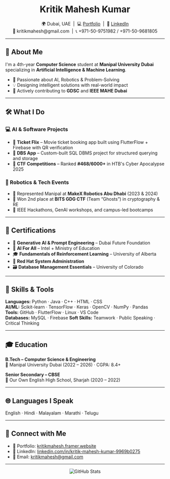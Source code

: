 <h1 align="center"> Kritik Mahesh Kumar</h1>
<p align="center">
  🌍 Dubai, UAE &nbsp;|&nbsp; 💻 <a href="https://kritikmahesh.framer.website/" target="_blank">Portfolio</a> &nbsp;|&nbsp; 🔗 <a href="https://linkedin.com/in/kritik-mahesh-kumar-9969b0275" target="_blank">LinkedIn</a><br>
  📧 kritikmahesh@gmail.com &nbsp;|&nbsp; 📞 +971-50-9751982 / +971-50-9681805
</p>

---

## 🎯 About Me

I'm a 4th-year **Computer Science** student at **Manipal University Dubai** specializing in **Artificial Intelligence & Machine Learning**.

- 🔬 Passionate about AI, Robotics & Problem-Solving  
- 💡 Designing intelligent solutions with real-world impact  
- 🤝 Actively contributing to **GDSC** and **IEEE MAHE Dubai**

---

## 🛠️ What I Do

### 💻 AI & Software Projects
- 🔹 **Ticket Flix** – Movie ticket booking app built using FlutterFlow + Firebase with QR verification
- 🔹 **DBS App** – Custom-built SQL DBMS project for structured querying and storage
- 🔹 **CTF Competitions** – Ranked **#468/6000+** in HTB's Cyber Apocalypse 2025

### 🤖 Robotics & Tech Events
- 🏁 Represented Manipal at **MakeX Robotics Abu Dhabi** (2023 & 2024)
- 🥈 Won 2nd place at **BITS GDG CTF** (Team “Ghosts”) in cryptography & RE
- 🧠 IEEE Hackathons, GenAI workshops, and campus-led bootcamps

---

## 🧾 Certifications

- 🧠 **Generative AI & Prompt Engineering** – Dubai Future Foundation  
- 🤖 **AI For All** – Intel + Ministry of Education  
- 🎓 **Fundamentals of Reinforcement Learning** – University of Alberta  
- 🧰 **Red Hat System Administration**  
- 🗃️ **Database Management Essentials** – University of Colorado

---

## 🧠 Skills & Tools

**Languages:** Python · Java · C++ · HTML · CSS   
**AI/ML:** Scikit-learn · TensorFlow · Keras · OpenCV · NumPy · Pandas  
**Tools:** GitHub · FlutterFlow · Linux · VS Code  
**Databases:**  MySQL · Firebase
**Soft Skills:** Teamwork · Public Speaking · Critical Thinking

---

## 🎓 Education

**B.Tech – Computer Science & Engineering**  
📍 Manipal University Dubai (2022 – 2026) · CGPA: 8.4+

**Senior Secondary – CBSE**  
📍 Our Own English High School, Sharjah (2020 – 2022)

---

## 🌐 Languages I Speak

English · Hindi · Malayalam · Marathi · Telugu

---

## 🔗 Connect with Me

- 📂 Portfolio: [kritikmahesh.framer.website](https://kritikmahesh.framer.website)  
- 💼 LinkedIn: [linkedin.com/in/kritik-mahesh-kumar-9969b0275](https://www.linkedin.com/in/kritik-mahesh-kumar-9969b0275)  
- 📧 Email: kritikmahesh@gmail.com

---

<p align="center">
  <img src="https://github-readme-stats.vercel.app/api?username=kritikmahesh&show_icons=true&theme=tokyonight&hide_title=true" alt="GitHub Stats" />
</p>
